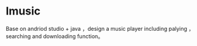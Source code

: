 # Imusic
Base on andriod studio + java ，design a music player including palying ，searching and downloading function。
